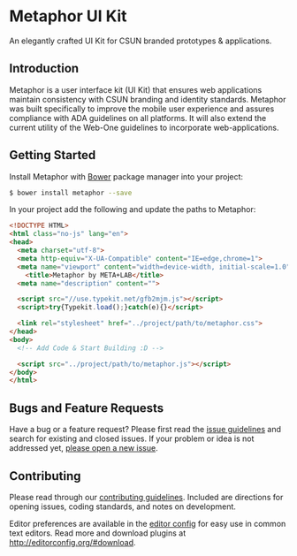 # Metaphor UI Kit
An elegantly crafted UI Kit for CSUN branded prototypes & applications.

## Introduction
Metaphor is a user interface kit (UI Kit) that ensures web applications maintain consistency with CSUN branding and identity standards. Metaphor was built specifically to improve the mobile user experience and assures compliance with ADA guidelines on all platforms. It will also extend the current utility of the Web-One guidelines to incorporate web-applications.

## Getting Started

Install Metaphor with [Bower](http://bower.io) package manager into your project:

  ```bash
  $ bower install metaphor --save
  ```

In your project add the following and update the paths to Metaphor:

```html
<!DOCTYPE HTML>
<html class="no-js" lang="en">
<head>
  <meta charset="utf-8">
  <meta http-equiv="X-UA-Compatible" content="IE=edge,chrome=1">
  <meta name="viewport" content="width=device-width, initial-scale=1.0">
    <title>Metaphor by META+LAB</title>
  <meta name="description" content="">

  <script src="//use.typekit.net/gfb2mjm.js"></script>
  <script>try{Typekit.load();}catch(e){}</script>

  <link rel="stylesheet" href="../project/path/to/metaphor.css">
</head>
<body>
  <!-- Add Code & Start Building :D -->

  <script src="../project/path/to/metaphor.js"></script>
</body>
</html>
```
## Bugs and Feature Requests

Have a bug or a feature request? Please first read the [issue guidelines](https://github.com/alexhernandez/metaphor/blob/master/CONTRIBUTING.md) and search for existing and closed issues. If your problem or idea is not addressed yet, [please open a new issue](https://github.com/alexhernandez/metaphor/issues/new).

## Contributing

Please read through our [contributing guidelines](https://github.com/alexhernandez/metaphor/blob/master/CONTRIBUTING.md). Included are directions for opening issues, coding standards, and notes on development.

Editor preferences are available in the [editor config](https://github.com/alexhernandez/metaphor/blob/master/.editorconfig) for easy use in common text editors. Read more and download plugins at <http://editorconfig.org/#download>.
